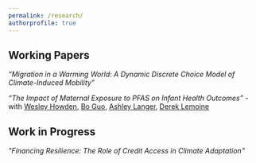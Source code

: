 ```yaml
---
permalink: /research/
authorprofile: true
---
```



<h2>Working Papers</h2>
<em>“Migration in a Warming World: A Dynamic Discrete Choice Model of Climate-Induced Mobility”</em>  
  
<em>“The Impact of Maternal Exposure to PFAS on Infant Health Outcomes” </em> - with [Wesley Howden](http://wesleyhowden.com), [Bo Guo](https://guolab.arizona.edu), [Ashley Langer](https://www.ashleylanger.com), [Derek Lemoine](https://www.dereklemoine.com)  


<h2>Work in Progress</h2>
<em>"Financing Resilience: The Role of Credit Access in Climate Adaptation"</em>
